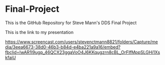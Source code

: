 # Final-Project
This is the GitHub Repository for Steve Mann's DDS Final Project

This is the link to my presentation

https://www.screencast.com/users/stevenctmann8821/folders/Capture/media/3eea6673-38d0-46b3-b84d-e4ba221a9a16/embed?fbclid=IwAR1l9ugp_46QCX23ggaVoO4J6KKqugzrn8cBL_OrFIfMppSLGHi1XskfaiU
